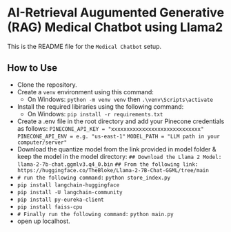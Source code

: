 # AI-Retrieval Augumented Generative (RAG) Medical Chatbot using Llama2

This is the README file for the `Medical Chatbot` setup.

## How to Use
- Clone the repository.
- Create a `venv` environment using this command: 
    * On Windows: `python -m venv venv` then `.\venv\Scripts\activate`
- Install the required libiraries using the following command:
    * On Windows: `pip install -r requirements.txt`
- Create a .env file in the root directory and add your Pinecone credentials as follows:
    `PINECONE_API_KEY = "xxxxxxxxxxxxxxxxxxxxxxxxxxxxx"`
    `PINECONE_API_ENV = e.g. "us-east-1"`
    `MODEL_PATH = "LLM path in your computer/server"`
- Download the quantize model from the link provided in model folder & keep the model in the model directory:
    `## Download the Llama 2 Model: llama-2-7b-chat.ggmlv3.q4_0.bin`
    `## From the following link: https://huggingface.co/TheBloke/Llama-2-7B-Chat-GGML/tree/main`
- `# run the following command:`
  `python store_index.py`
- `pip install langchain-huggingface`
- `pip install -U langchain-community`
- `pip install py-eureka-client`
- `pip install faiss-cpu`
- `# Finally run the following command:`
  `python main.py`
- open up localhost.
